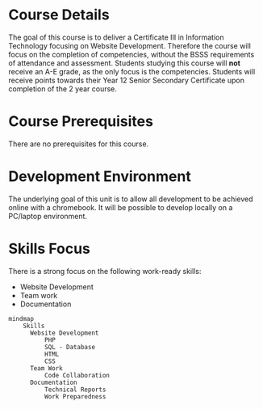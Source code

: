 # Course Details
The goal of this course is to deliver a Certificate III in Information Technology focusing on Website Development.
Therefore the course will focus on the completion of competencies, without the BSSS requirements of attendance and assessment.
Students studying this course will **not** receive an A-E grade, as the only focus is the competencies.
Students will receive points towards their Year 12 Senior Secondary Certificate upon completion of the 2 year course.

# Course Prerequisites
There are no prerequisites for this course.

# Development Environment
The underlying goal of this unit is to allow all development to be achieved online with a chromebook. It will be possible to develop locally on a PC/laptop environment.



# Skills Focus

There is a strong focus on the following work-ready skills:
- Website Development
- Team work
- Documentation

```mermaid
mindmap
	Skills
	  Website Development
		  PHP
		  SQL - Database
		  HTML
		  CSS
	  Team Work
		  Code Collaboration
	  Documentation
		  Technical Reports
		  Work Preparedness

```